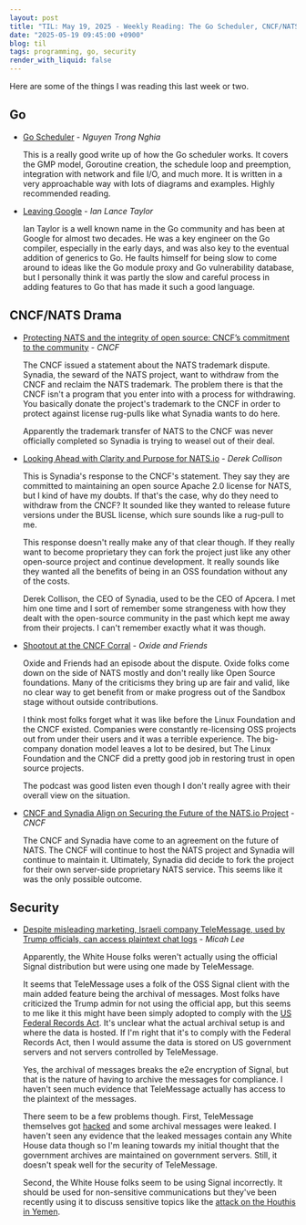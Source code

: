 ```yaml
---
layout: post
title: "TIL: May 19, 2025 - Weekly Reading: The Go Scheduler, CNCF/NATS Drama, and Signalgate"
date: "2025-05-19 09:45:00 +0900"
blog: til
tags: programming, go, security
render_with_liquid: false
---
```


Here are some of the things I was reading this last week or two.

## Go

- [Go Scheduler](https://nghiant3223.github.io/2025/04/15/go-scheduler.html) -
  _Nguyen Trong Nghia_

    This is a really good write up of how the Go scheduler works. It covers the
    GMP model, Goroutine creation, the schedule loop and preemption, integration
    with network and file I/O, and much more. It is written in a very approachable
    way with lots of diagrams and examples. Highly recommended reading.

- [Leaving Google](https://www.airs.com/blog/archives/670) - _Ian Lance Taylor_

    Ian Taylor is a well known name in the Go community and has been at Google
    for almost two decades. He was a key engineer on the Go compiler, especially
    in the early days, and was also key to the eventual addition of generics to
    Go. He faults himself for being slow to come around to ideas like the Go
    module proxy and Go vulnerability database, but I personally think it was
    partly the slow and careful process in adding features to Go that has made
    it such a good language.

## CNCF/NATS Drama

- [Protecting NATS and the integrity of open source: CNCF’s commitment to the
  community](https://www.cncf.io/blog/2025/05/01/protecting-nats-and-the-integrity-of-open-source-cncfs-commitment-to-the-community/) - _CNCF_

    The CNCF issued a statement about the NATS trademark dispute. Synadia, the
    seward of the NATS project, want to withdraw from the CNCF and reclaim the
    NATS trademark. The problem there is that the CNCF isn't a program that you
    enter into with a process for withdrawing. You basically donate the
    project's trademark to the CNCF in order to protect against license
    rug-pulls like what Synadia wants to do here.

    Apparently the trademark transfer of NATS to the CNCF was never officially
    completed so Synadia is trying to weasel out of their deal.

- [Looking Ahead with Clarity and Purpose for
  NATS.io](https://www.synadia.com/blog/synadia-response-to-cncf) - _Derek
  Collison_

    This is Synadia's response to the CNCF's statement. They say they are
    committed to maintaining an open source Apache 2.0 license for NATS, but
    I kind of have my doubts. If that's the case, why do they need to withdraw
    from the CNCF? It sounded like they wanted to release future versions under
    the BUSL license, which sure sounds like a rug-pull to me.

    This response doesn't really make any of that clear though. If they really
    want to become proprietary they can fork the project just like any other
    open-source project and continue development. It really sounds like they
    wanted all the benefits of being in an OSS foundation without any of the
    costs.

    Derek Collison, the CEO of Synadia, used to be the CEO of Apcera. I met him
    one time and I sort of remember some strangeness with how they dealt with
    the open-source community in the past which kept me away from their
    projects. I can't remember exactly what it was though.

- [Shootout at the CNCF Corral](https://oxide-and-friends.transistor.fm/episodes/shootout-at-the-cncf-corral) - _Oxide and Friends_

    Oxide and Friends had an episode about the dispute. Oxide folks come down on
    the side of NATS mostly and don't really like Open Source foundations. Many
    of the criticisms they bring up are fair and valid, like no clear way to get
    benefit from or make progress out of the Sandbox stage without outside
    contributions.

    I think most folks forget what it was like before the Linux Foundation and
    the CNCF existed. Companies were constantly re-licensing OSS projects out
    from under their users and it was a terrible experience. The big-company
    donation model leaves a lot to be desired, but The Linux Foundation and the
    CNCF did a pretty good job in restoring trust in open source projects.

    The podcast was good listen even though I don't really agree with their
    overall view on the situation.

- [CNCF and Synadia Align on Securing the Future of the NATS.io Project](https://www.cncf.io/announcements/2025/05/01/cncf-and-synadia-align-on-securing-the-future-of-the-nats-io-project/) - _CNCF_

    The CNCF and Synadia have come to an agreement on the future of NATS. The
    CNCF will continue to host the NATS project and Synadia will continue to
    maintain it. Ultimately, Synadia did decide to fork the project for their
    own server-side proprietary NATS service. This seems like it was the only
    possible outcome.

## Security

- [Despite misleading marketing, Israeli company TeleMessage, used by Trump
  officials, can access plaintext chat logs](https://micahflee.com/despite-misleading-marketing-israeli-company-telemessage-used-by-trump-officials-can-access-plaintext-chat-logs/) - _Micah Lee_

    Apparently, the White House folks weren't actually using the official Signal
    distribution but were using one made by TeleMessage.

    It seems that TeleMessage uses a folk of the OSS Signal client with the main
    added feature being the archival of messages. Most folks have criticized the
    Trump admin for not using the official app, but this seems to me like it
    this might have been simply adopted to comply with the [US Federal Records
    Act](https://en.wikipedia.org/wiki/Federal_Records_Act). It's unclear what
    the actual archival setup is and where the data is hosted. If I'm right that
    it's to comply with the Federal Records Act, then I would assume the data is
    stored on US government servers and not servers controlled by TeleMessage.

    Yes, the archival of messages breaks the e2e encryption of Signal, but that
    is the nature of having to archive the messages for compliance. I haven't
    seen much evidence that TeleMessage actually has access to the plaintext of
    the messages.

    There seem to be a few problems though. First, TeleMessage themselves got
    [hacked](https://www.nbcnews.com/tech/security/telemessage-suspends-services-hackers-say-breached-app-rcna204925a)
    and some archival messages were leaked. I haven't seen any evidence that the
    leaked messages contain any White House data though so I'm leaning towards
    my initial thought that the government archives are maintained on government
    servers. Still, it doesn't speak well for the security of TeleMessage.

    Second, the White House folks seem to be using Signal incorrectly. It should
    be used for non-sensitive communications but they've been recently using it
    to discuss sensitive topics like the [attack on the Houthis in
    Yemen](https://en.wikipedia.org/wiki/United_States_government_group_chat_leaks).
